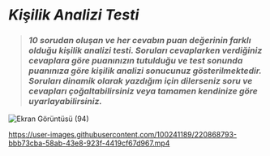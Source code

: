 # *Kişilik Analizi Testi*

> ### *10 sorudan oluşan ve her cevabın puan değerinin farklı olduğu kişilik analizi testi. Soruları cevaplarken verdiğiniz cevaplara göre puanınızın tutulduğu ve test sonunda puanınıza göre kişilik analizi sonucunuz gösterilmektedir. Soruları dinamik olarak yazdığım için dilerseniz soru ve cevapları çoğaltabilirsiniz veya tamamen kendinize göre uyarlayabilirsiniz.*


![Ekran Görüntüsü (94)](https://user-images.githubusercontent.com/100241189/220867644-09e490f4-ab20-44b4-b3a3-7dc24dd1d119.png)



https://user-images.githubusercontent.com/100241189/220868793-bbb73cba-58ab-43e8-923f-4419cf67d967.mp4

